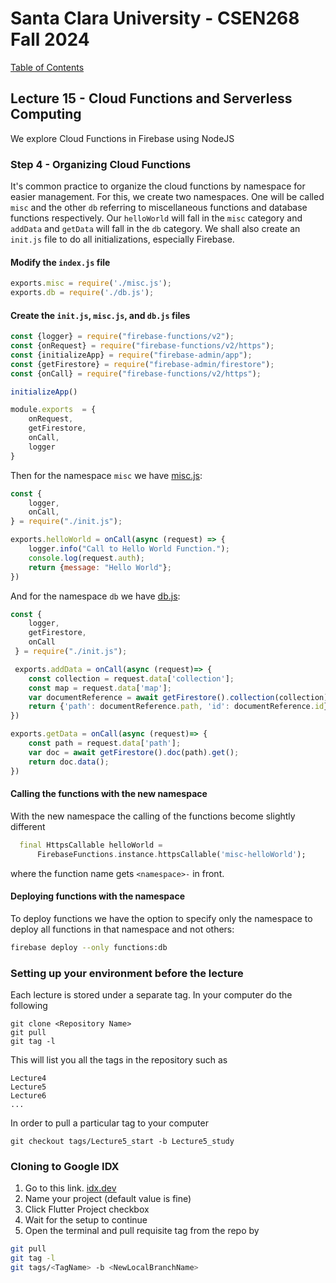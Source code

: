 # Santa Clara University - CSEN268 Fall 2024

[Table of Contents](/toc.md)


## Lecture 15 - Cloud Functions and Serverless Computing
We explore Cloud Functions in Firebase using NodeJS

### Step 4 - Organizing Cloud Functions

It's common practice to organize the cloud functions by namespace for easier management. For this, we create two namespaces. One will be called `misc` and the other `db` referring to miscellaneous functions and database functions respectively. Our `helloWorld` will fall in the `misc` category and `addData` and `getData` will fall in the `db` category. We shall also create an `init.js` file to do all initializations, especially Firebase.

#### Modify the `index.js` file
```js
exports.misc = require('./misc.js');
exports.db = require('./db.js');
```

#### Create the `init.js`, `misc.js`, and `db.js` files
```js
const {logger} = require("firebase-functions/v2");
const {onRequest} = require("firebase-functions/v2/https");
const {initializeApp} = require("firebase-admin/app");
const {getFirestore} = require("firebase-admin/firestore");
const {onCall} = require("firebase-functions/v2/https");

initializeApp()

module.exports  = {
    onRequest,
    getFirestore,
    onCall,
    logger
}
```

Then for the namespace `misc` we have [misc.js](/functions/misc.js):
```js
const { 
    logger,
    onCall,
} = require("./init.js");

exports.helloWorld = onCall(async (request) => {
    logger.info("Call to Hello World Function.");
    console.log(request.auth);
    return {message: "Hello World"};
})
```
And for the namespace `db` we have [db.js](/functions/db.js):
```js
const { 
    logger,
    getFirestore,
    onCall
 } = require("./init.js");

 exports.addData = onCall(async (request)=> {
    const collection = request.data['collection'];
    const map = request.data['map'];
    var documentReference = await getFirestore().collection(collection).add(map);
    return {'path': documentReference.path, 'id': documentReference.id};
})

exports.getData = onCall(async (request)=> {
    const path = request.data['path'];
    var doc = await getFirestore().doc(path).get();
    return doc.data();
})
```

#### Calling the functions with the new namespace
With the new namespace the calling of the functions become slightly different
```dart
  final HttpsCallable helloWorld =
      FirebaseFunctions.instance.httpsCallable('misc-helloWorld');
```
where the function name gets `<namespace>-` in front.

#### Deploying functions with the namespace
To deploy functions we have the option to specify only the namespace to deploy all functions in that namespace and not others:
```zsh
firebase deploy --only functions:db
```



### Setting up your environment before the lecture

Each lecture is stored under a separate tag. In your computer do the following

    git clone <Repository Name>
    git pull
    git tag -l

This will list you all the tags in the repository such as

    Lecture4
    Lecture5
    Lecture6
    ...

In order to pull a particular tag to your computer

    git checkout tags/Lecture5_start -b Lecture5_study

### Cloning to Google IDX

1. Go to this link. [idx.dev](https://idx.google.com/import?url=https://github.com/mehmetartun/CSEN268-F24)
2. Name your project (default value is fine)
3. Click Flutter Project checkbox
4. Wait for the setup to continue
5. Open the terminal and pull requisite tag from the repo by
```zsh
git pull
git tag -l
git tags/<TagName> -b <NewLocalBranchName>
```



